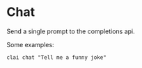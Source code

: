# Chat

Send a single prompt to the completions api.

Some examples:


```
clai chat "Tell me a funny joke"
```
